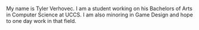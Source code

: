 My name is Tyler Verhovec.
I am a student working on his Bachelors of Arts in Computer Science at UCCS.
I am also minoring in Game Design and hope to one day work in that field.
